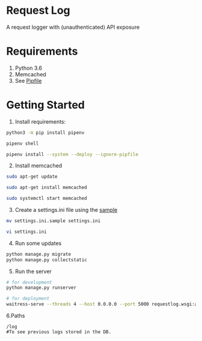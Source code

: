 # Request Log

A request logger with (unauthenticated) API exposure

# Requirements
1. Python 3.6
2. Memcached
3. See [Pipfile](Pipfile)

# Getting Started
1. Install requirements:
```bash
python3 -m pip install pipenv

pipenv shell

pipenv install --system --deploy --ignore-pipfile
```

2. Install memcached
```bash
sudo apt-get update

sudo apt-get install memcached

sudo systemctl start memcached
```

3. Create a settings.ini file using the [sample](settings.ini.sample)
```bash
mv settings.ini.sample settings.ini

vi settings.ini
```

4. Run some updates
```bash
python manage.py migrate
python manage.py collectstatic
```

5. Run the server
```bash
# for development
python manage.py runserver

# for deployment
waitress-serve --threads 4 --host 0.0.0.0 --port 5000 requestlog.wsgi:application
```
6.Paths
```
/log
#To see previous logs stored in the DB.
```
